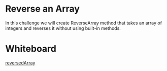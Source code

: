 # Reverse an Array
In this challenge we will create ReverseArray method that takes an array of integers and reverses it without using built-in methods.
# Whiteboard
[reversedArray](array-reverse.png)